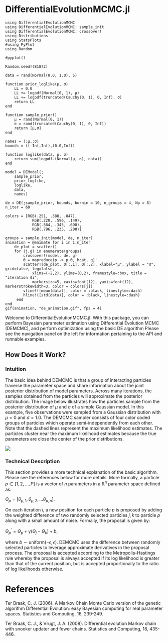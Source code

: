 # DifferentialEvolutionMCMC.jl

```@setup de_animation 
using DifferentialEvolutionMCMC
using DifferentialEvolutionMCMC: sample_init
using DifferentialEvolutionMCMC: crossover!
using Distributions
using StatsPlots
#using PyPlot
using Random

#pyplot()

Random.seed!(81872)

data = rand(Normal(0.0, 1.0), 5)

function prior_loglike(μ, σ)
    LL = 0.0
    LL += logpdf(Normal(0, 1), μ)
    LL += logpdf(truncated(Cauchy(0, 1), 0, Inf), σ)
    return LL
end

function sample_prior()
    μ = rand(Normal(0, 1))
    σ = rand(truncated(Cauchy(0, 1), 0, Inf))
    return [μ,σ]
end

names = (:μ,:σ)
bounds = ((-Inf,Inf),(0.0,Inf))

function loglike(data, μ, σ)
    return sum(logpdf.(Normal(μ, σ), data))
end

model = DEModel(; 
    sample_prior, 
    prior_loglike, 
    loglike, 
    data,
    names)

de = DE(;sample_prior, bounds, burnin = 10, n_groups = 4, Np = 8)
n_iter = 60

colors = [RGB(.251, .388, .847),
            RGB(.220, .596, .149),
            RGB(.584, .345, .698),
            RGB(.796, .235, .200)]

groups = sample_init(model, de, n_iter)
animation = @animate for i in 1:n_iter
    de_plot = scatter()
    for (j,g) in enumerate(groups)
        crossover!(model, de, g)
        Θ = mapreduce(p -> p.Θ, hcat, g)'
        scatter!(de_plot, Θ[:,1], Θ[:,2], xlabel="μ", ylabel = "σ", grid=false, leg=false,
            xlims=(-2,2), ylims=(0,2), framestyle=:box, title = "iteration $i",
            markersize=5, xaxis=font(12), yaxis=font(12), markerstrokewidth=3, color = colors[j])
        vline!([mean(data)], color = :black, linestyle=:dash)
        hline!([std(data)], color = :black, linestyle=:dash)
     end
end
gif(animation, "de_animation.gif", fps = 4)
```
Welcome to DifferentialEvolutionMCMC.jl. With this package, you can perform Bayesian parameter estimation using Differential Evolution MCMC (DEMCMC), and perform optimization using the basic DE algorithm  Please see the navigation panel on the left for information pertaining to the API and runnable examples. 

## How Does it Work?
### Intuition 

The basic idea behind DEMCMC is that a group of interacting particles traverse the parameter space and share information about the joint posterior distribution of model parameters. Across many iterations, the samples obtained from the particles will approximate the posterior distribution. The image below illustrates how the particles sample from the posterior distribution of $\mu$ and $\sigma$ of a simple Gaussian model. In this example, five observations were sampled from a Gaussian distribution with $\mu=0$ and $\sigma=1.0$. The DEMCMC sampler consists of four color coded groups of particles which operate semi-independently from each other. Note that the dashed lines represent the maximum likelihood estimates. The particles cluster near the maximum likelihood estimates because the true parameters are close the center of the prior distributions. 

![](de_animation.gif)

### Technical Description 

This section provides a more technical explanation of the basic algorithm. Please see the references below for more details. More formally, a particle $p \in [1,2,\dots, P]$ is a vector of $n$ parameters in a $\mathbb{R}^n$ parameter space defined as:

$\Theta_p = [\theta_{p,1},\theta_{p,2},\dots \theta_{p,n}].$ 

On each iteration $i$, a new position for each particle $p$ is proposed by adding the weighted difference of two randomly selected particles $j,k$ to particle $p$ along with a small amount of noise. Formally, the proposal is given by:

$\Theta_p^\prime = \Theta_p + \gamma (\Theta_j - \Theta_k) + b,$

where $b \sim \mathrm{uniform}(-\epsilon, \epsilon)$. DEMCMC uses the difference between randomly selected particles to leverage approximate derivatives in the proposal process. The proposal is accepted according to the Metropolis-Hastings rule whereby the proposal is always accepted if its log likelihood is greater than that of the current position, but is accepted proportionally to the ratio of log likelihoods otherwise.
# References

Ter Braak, C. J. (2006). A Markov Chain Monte Carlo version of the genetic algorithm Differential Evolution: easy Bayesian computing for real parameter spaces. Statistics and Computing, 16, 239-249.

Ter Braak, C. J., & Vrugt, J. A. (2008). Differential evolution Markov chain with snooker updater and fewer chains. Statistics and Computing, 18, 435-446.